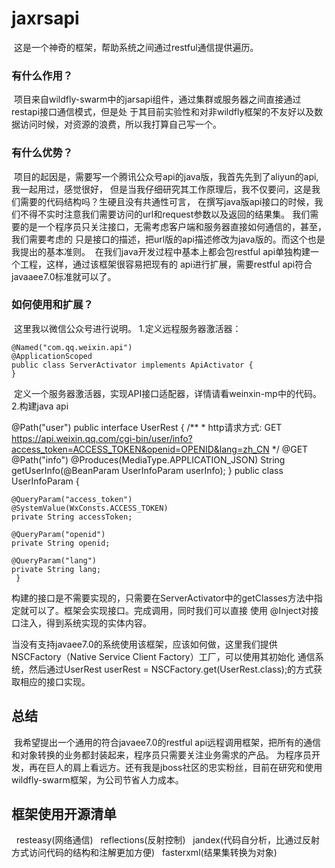 # jaxrsapi

  这是一个神奇的框架，帮助系统之间通过restful通信提供遍历。
### 有什么作用？
  项目来自wildfly-swarm中的jarsapi组件，通过集群或服务器之间直接通过restapi接口通信模式，但是处
 于其目前实验性和对非wildfly框架的不友好以及数据访问时候，对资源的浪费，所以我打算自己写一个。
### 有什么优势？
  项目的起因是，需要写一个腾讯公众号api的java版，我首先先到了aliyun的api,我一起用过，感觉很好，
 但是当我仔细研究其工作原理后，我不仅要问，这是我们需要的代码结构吗？生硬且没有共通性可言，
 在撰写java版api接口的时候，我们不得不实时注意我们需要访问的url和request参数以及返回的结果集。
 我们需要的是一个程序员只关注接口，无需考虑客户端和服务器直接如何通信的，甚至，我们需要考虑的
 只是接口的描述，把url版的api描述修改为java版的。而这个也是我提出的基本准则。
  在我们java开发过程中基本上都会包restful api单独构建一个工程，这样，通过该框架很容易把现有的
 api进行扩展，需要restful api符合javaaee7.0标准就可以了。
### 如何使用和扩展？
  这里我以微信公众号进行说明。
  1.定义远程服务器激活器：
  
	@Named("com.qq.weixin.api")
	@ApplicationScoped
 	public class ServerActivator implements ApiActivator {
 	}
  
  定义一个服务器激活器，实现API接口适配器，详情请看weinxin-mp中的代码。
  2.构建java api
  
   @Path("user")
   public interface UserRest {
	/**
	* http请求方式: GET https://api.weixin.qq.com/cgi-bin/user/info?access_token=ACCESS_TOKEN&openid=OPENID&lang=zh_CN 
	*/
	@GET
	@Path("info")
	@Produces(MediaType.APPLICATION_JSON)
	String getUserInfo(@BeanParam UserInfoParam userInfo);
    }
    public class UserInfoParam {
	
	@QueryParam("access_token")
	@SystemValue(WxConsts.ACCESS_TOKEN) 
	private String accessToken;
	
	@QueryParam("openid")
	private String openid;
	
	@QueryParam("lang") 
	private String lang;
     }
 
 构建的接口是不需要实现的，只需要在ServerActivator中的getClasses方法中指定就可以了。框架会实现接口。完成调用，同时我们可以直接
 使用 @Inject对接口注入，得到系统实现的实体内容。
 
 当没有支持javaee7.0的系统使用该框架，应该如何做，这里我们提供NSCFactory（Native Service Client Factory）工厂，可以使用其初始化
通信系统，然后通过UserRest userRest = NSCFactory.get(UserRest.class);的方式获取相应的接口实现。
 ## 总结
  我希望提出一个通用的符合javaee7.0的restful api远程调用框架，把所有的通信和对象转换的业务都封装起来，程序员只需要关注业务需求的产品。
 为程序员开发，再在巨人的肩上看远方。还有我是jboss社区的忠实粉丝，目前在研究和使用wildfly-swarm框架，为公司节省人力成本。
 
 ## 框架使用开源清单
   resteasy(网络通信) 
   reflections(反射控制)
   jandex(代码自分析，比通过反射方式访问代码的结构和注解更加方便)
   fasterxml(结果集转换为对象)
   
